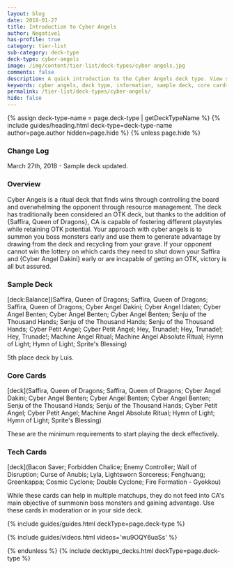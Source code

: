 ```yaml
---
layout: blog
date: 2018-01-27
title: Introduction to Cyber Angels
author: Negative1
has-profile: true
category: tier-list
sub-category: deck-type
deck-type: cyber-angels
image: /img/content/tier-list/deck-types/cyber-angels.jpg
comments: false
description: A quick introduction to the Cyber Angels deck type. View sample deck, core cards, tech cards, quick tips, guides, videos and other information.
keywords: cyber angels, deck type, information, sample deck, core cards, tech cards, quick tips, guides, videos
permalink: /tier-list/deck-types/cyber-angels/
hide: false
---
```


{% assign deck-type-name = page.deck-type | getDeckTypeName %}
{% include guides/heading.html deck-type=deck-type-name author=page.author hidden=page.hide %}
{% unless page.hide %}

### Change Log
March 27th, 2018 - Sample deck updated.

### Overview
Cyber Angels is a ritual deck that finds wins through controlling the board and overwhelming the opponent through resource management. The deck has traditionally been considered an OTK deck, but thanks to the addition of {Saffira, Queen of Dragons}, CA is capable of fostering different playstyles while retaining OTK potential. Your approach with cyber angels is to summon you boss monsters early and use them to generate advantage by drawing from the deck and recycling from your grave. If your opponent cannot win the lottery on which cards they need to shut down your Saffira and {Cyber Angel Dakini} early or are incapable of getting an OTK, victory is all but assured.

### Sample Deck

[deck:Balance](Saffira, Queen of Dragons; Saffira, Queen of Dragons; Saffira, Queen of Dragons; Cyber Angel Dakini; Cyber Angel Idaten; Cyber Angel Benten; Cyber Angel Benten; Cyber Angel Benten; Senju of the Thousand Hands; Senju of the Thousand Hands; Senju of the Thousand Hands; Cyber Petit Angel; Cyber Petit Angel; Hey, Trunade!; Hey, Trunade!; Hey, Trunade!; Machine Angel Ritual; Machine Angel Absolute Ritual; Hymn of Light; Hymn of Light; Sprite's Blessing)

5th place deck by Luis.

### Core Cards

[deck](Saffira, Queen of Dragons; Saffira, Queen of Dragons; Cyber Angel Dakini; Cyber Angel Benten; Cyber Angel Benten; Cyber Angel Benten; Senju of the Thousand Hands; Senju of the Thousand Hands; Cyber Petit Angel; Cyber Petit Angel; Machine Angel Absolute Ritual; Hymn of Light; Hymn of Light; Sprite's Blessing)

These are the minimum requirements to start playing the deck effectively.   

### Tech Cards

[deck](Bacon Saver; Forbidden Chalice; Enemy Controller; Wall of Disruption; Curse of Anubis; Lyla, Lightsworn Sorceress; Fenghuang; Greenkappa; Cosmic Cyclone; Double Cyclone; Fire Formation - Gyokkou)

While these cards can help in multiple matchups, they do not feed into CA's main objective of summonin boss monsters and gaining advantage. Use these cards in moderation or in your side deck.

{% include guides/guides.html deckType=page.deck-type %}

{% include guides/videos.html videos='wu9OQY6uaSs' %}

{% endunless %}
{% include decktype_decks.html deckType=page.deck-type %}
